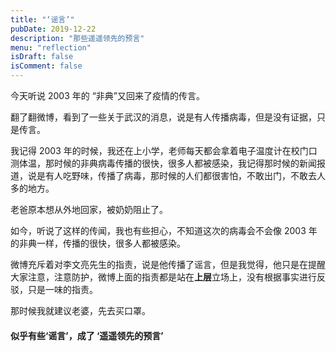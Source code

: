 ```yaml
---
title: "‘谣言’"
pubDate: 2019-12-22
description: "那些遥遥领先的预言"
menu: "reflection"
isDraft: false
isComment: false
---
```


今天听说 2003 年的 “非典”又回来了疫情的传言。

翻了翻微博，看到了一些关于武汉的消息，说是有人传播病毒，但是没有证据，只是传言。

我记得 2003 年的时候，我还在上小学，老师每天都会拿着电子温度计在校门口测体温，那时候的非典病毒传播的很快，很多人都被感染，我记得那时候的新闻报道，说是有人吃野味，传播了病毒，那时候的人们都很害怕，不敢出门，不敢去人多的地方。

老爸原本想从外地回家，被奶奶阻止了。

如今，听说了这样的传闻，我也有些担心，不知道这次的病毒会不会像 2003 年的非典一样，传播的很快，很多人都被感染。

微博充斥着对李文亮先生的指责，说是他传播了谣言，但是我觉得，他只是在提醒大家注意，注意防护，微博上面的指责都是站在**上层**立场上，没有根据事实进行反驳，只是一味的指责。

那时候我就建议老婆，先去买口罩。

#### 似乎有些‘谣言’，成了 ‘遥遥领先的预言’
